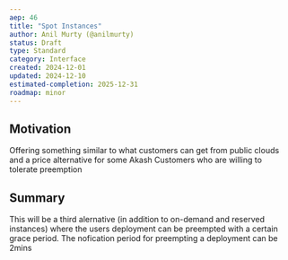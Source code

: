 ```yaml
---
aep: 46
title: "Spot Instances"
author: Anil Murty (@anilmurty)
status: Draft
type: Standard
category: Interface
created: 2024-12-01
updated: 2024-12-10
estimated-completion: 2025-12-31
roadmap: minor
---
```


## Motivation

Offering something similar to what customers can get from public clouds and a price alternative for some Akash Customers who are willing to tolerate preemption

## Summary

This will be a third alernative (in addition to on-demand and reserved instances) where the users deployment can be preempted with a certain grace period. The nofication period for preempting a deployment can be 2mins
